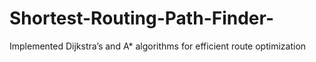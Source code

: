 # Shortest-Routing-Path-Finder-
Implemented Dijkstra’s and A* algorithms for efficient route optimization
